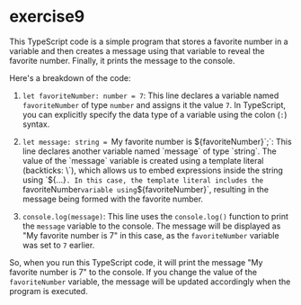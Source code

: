 # exercise9
This TypeScript code is a simple program that stores a favorite number in a variable and then creates a message using that variable to reveal the favorite number. Finally, it prints the message to the console.

Here's a breakdown of the code:

1. `let favoriteNumber: number = 7`: This line declares a variable named `favoriteNumber` of type `number` and assigns it the value `7`. In TypeScript, you can explicitly specify the data type of a variable using the colon (`:`) syntax.

2. `let message: string = `My favorite number is ${favoriteNumber}`;`: This line declares another variable named `message` of type `string`. The value of the `message` variable is created using a template literal (backticks: \`), which allows us to embed expressions inside the string using `${...}`. In this case, the template literal includes the `favoriteNumber` variable using `${favoriteNumber}`, resulting in the message being formed with the favorite number.

3. `console.log(message)`: This line uses the `console.log()` function to print the `message` variable to the console. The message will be displayed as "My favorite number is 7" in this case, as the `favoriteNumber` variable was set to `7` earlier.

So, when you run this TypeScript code, it will print the message "My favorite number is 7" to the console. If you change the value of the `favoriteNumber` variable, the message will be updated accordingly when the program is executed.
